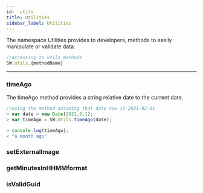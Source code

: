 ```yaml
---
id:  utils
title: Utilities
sidebar_label: Utilities
---
```


The namespace Utilities provides to developers, methods to easily manipulate or validate data.

```javascript
//accessing to utils methods
SW.utils.{methodName}
```

---

### timeAgo

The timeAgo method provides a string relative date to the current date.

```js {3}
//using the method assuming that date now is 2021-02-01
> var date = new Date(2021,0,1);
> var timeAgo = SW.Utils.timeAgo(date);

> console.log(timeAgo);
< "a month ago"
```

### setExternalImage

### getMinutesInHHMMformat

### isValidGuid
